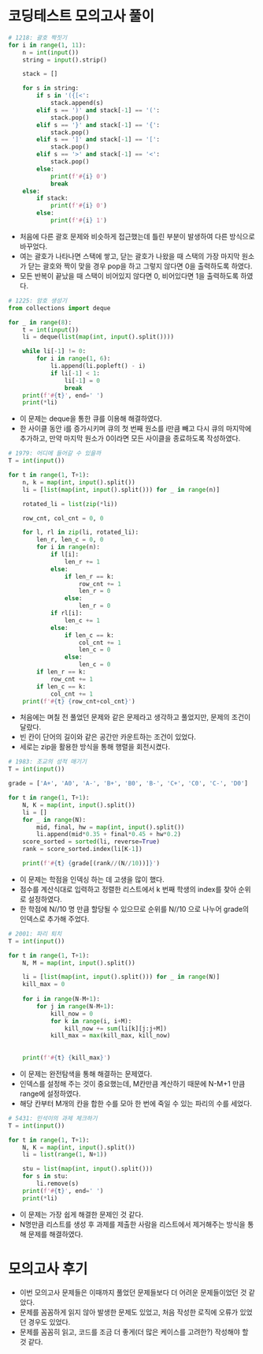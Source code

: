 # 코딩테스트 모의고사 풀이

```python
# 1218: 괄호 짝짓기
for i in range(1, 11):
    n = int(input())
    string = input().strip()

    stack = []

    for s in string:
        if s in '({[<':
            stack.append(s)
        elif s == ')' and stack[-1] == '(':
            stack.pop()
        elif s == '}' and stack[-1] == '{':
            stack.pop()
        elif s == ']' and stack[-1] == '[':
            stack.pop()
        elif s == '>' and stack[-1] == '<':
            stack.pop()
        else:
            print(f'#{i} 0')
            break
    else:
        if stack:
            print(f'#{i} 0')
        else:
            print(f'#{i} 1')
```

- 처음에 다른 괄호 문제와 비슷하게 접근했는데 틀린 부분이 발생하여 다른 방식으로 바꾸었다.
- 여는 괄호가 나타나면 스택에 쌓고, 닫는 괄호가 나왔을 때 스택의 가장 마지막 원소가 닫는 괄호와 짝이 맞을 경우 pop을 하고 그렇지 않다면 0을 출력하도록 하였다.
- 모든 반복이 끝났을 때 스택이 비어있지 않다면 0, 비어있다면 1을 출력하도록 하였다.

```python
# 1225: 암호 생성기
from collections import deque

for _ in range(8):
    t = int(input())
    li = deque(list(map(int, input().split())))

    while li[-1] != 0:
        for i in range(1, 6):
            li.append(li.popleft() - i)
            if li[-1] < 1:
                li[-1] = 0
                break
    print(f'#{t}', end=' ')
    print(*li)
```

- 이 문제는 deque을 통한 큐를 이용해 해결하였다.
- 한 사이클 동안 i를 증가시키며 큐의 첫 번째 원소를 i만큼 빼고 다시 큐의 마지막에 추가하고, 만약 마지막 원소가 0이라면 모든 사이클을 종료하도록 작성하였다.

```python
# 1979: 어디에 들어갈 수 있을까
T = int(input())

for t in range(1, T+1):
    n, k = map(int, input().split())
    li = [list(map(int, input().split())) for _ in range(n)]

    rotated_li = list(zip(*li))

    row_cnt, col_cnt = 0, 0

    for l, rl in zip(li, rotated_li):
        len_r, len_c = 0, 0
        for i in range(n):
            if l[i]:
                len_r += 1
            else:
                if len_r == k:
                    row_cnt += 1
                    len_r = 0
                else:
                    len_r = 0
            if rl[i]:
                len_c += 1
            else:
                if len_c == k:
                    col_cnt += 1
                    len_c = 0
                else:
                    len_c = 0
        if len_r == k:
            row_cnt += 1
        if len_c == k:
            col_cnt += 1
    print(f'#{t} {row_cnt+col_cnt}')
```

- 처음에는 며칠 전 풀었던 문제와 같은 문제라고 생각하고 풀었지만, 문제의 조건이 달랐다.
- 빈 칸이 단어의 길이와 같은 공간만 카운트하는 조건이 있었다.
- 세로는 zip을 활용한 방식을 통해 행렬을 회전시켰다.

```python
# 1983: 조교의 성적 매기기
T = int(input())

grade = ['A+', 'A0', 'A-', 'B+', 'B0', 'B-', 'C+', 'C0', 'C-', 'D0']

for t in range(1, T+1):
    N, K = map(int, input().split())
    li = []
    for _ in range(N):
        mid, final, hw = map(int, input().split())
        li.append(mid*0.35 + final*0.45 + hw*0.2)
    score_sorted = sorted(li, reverse=True)
    rank = score_sorted.index(li[K-1])

    print(f'#{t} {grade[(rank//(N//10))]}')
```

- 이 문제는 학점을 인덱싱 하는 데 고생을 많이 했다.
- 점수를 계산식대로 입력하고 정렬한 리스트에서 k 번째 학생의 index를 찾아 순위로 설정하였다.
- 한 학점에 N//10 명 만큼 할당될 수 있으므로 순위를 N//10 으로 나누어 grade의 인덱스로 추가해 주었다.

```python
# 2001: 파리 퇴치
T = int(input())

for t in range(1, T+1):
    N, M = map(int, input().split())

    li = [list(map(int, input().split())) for _ in range(N)]
    kill_max = 0
    
    for i in range(N-M+1):
        for j in range(N-M+1):
            kill_now = 0
            for k in range(i, i+M):
                kill_now += sum(li[k][j:j+M])
            kill_max = max(kill_max, kill_now)
    
    
    print(f'#{t} {kill_max}')
```

- 이 문제는 완전탐색을 통해 해결하는 문제였다.
- 인덱스를 설정해 주는 것이 중요했는데, M칸만큼 계산하기 때문에 N-M+1 만큼 range에 설정하였다.
- 해당 칸부터 M개의 칸을 합한 수를 모아 한 번에 죽일 수 있는 파리의 수를 세었다.

```python
# 5431: 민석이의 과제 체크하기
T = int(input())

for t in range(1, T+1):
    N, K = map(int, input().split())
    li = list(range(1, N+1))

    stu = list(map(int, input().split()))
    for s in stu:
        li.remove(s)
    print(f'#{t}', end=' ')
    print(*li)
```

- 이 문제는 가장 쉽게 해결한 문제인 것 같다.
- N명만큼 리스트를 생성 후 과제를 제출한 사람을 리스트에서 제거해주는 방식을 통해 문제를 해결하였다.

# 모의고사 후기

- 이번 모의고사 문제들은 이때까지 풀었던 문제들보다 더 어려운 문제들이었던 것 같았다.
- 문제를 꼼꼼하게 읽지 않아 발생한 문제도 있었고, 처음 작성한 로직에 오류가 있었던 경우도 있었다.
- 문제를 꼼꼼히 읽고, 코드를 조금 더 좋게(더 많은 케이스를 고려한?) 작성해야 할 것 같다.